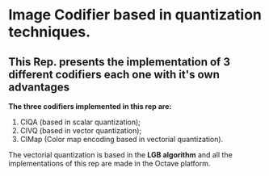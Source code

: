 # Image Codifier based in quantization techniques.
## This Rep. presents the implementation of 3 different codifiers each one with it's own advantages

**The three codifiers implemented in this rep are:**

1. CIQA (based in scalar quantization);
2. CIVQ (based in vector quantization);
3. CIMap (Color map encoding based in vectorial quantization).

The vectorial quantization is based in the **LGB algorithm** and all the implementations of this rep are made in the Octave platform.	